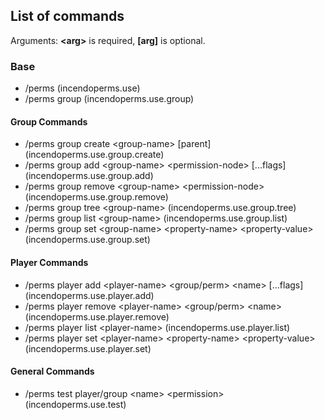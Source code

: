 ## List of commands
Arguments: **\<arg\>** is required, **\[arg\]** is optional.

### Base
- /perms (incendoperms.use)
- /perms group (incendoperms.use.group)

#### Group Commands
- /perms group create \<group-name\> \[parent\] (incendoperms.use.group.create)
- /perms group add \<group-name\> \<permission-node\> \[...flags\] (incendoperms.use.group.add)
- /perms group remove \<group-name\>  \<permission-node\> (incendoperms.use.group.remove)
- /perms group tree \<group-name\> (incendoperms.use.group.tree)
- /perms group list \<group-name\> (incendoperms.use.group.list)
- /perms group set \<group-name\> \<property-name\> \<property-value\> (incendoperms.use.group.set)

#### Player Commands
- /perms player add \<player-name\> \<group/perm\> \<name\> \[...flags\] (incendoperms.use.player.add)
- /perms player remove \<player-name\> \<group/perm\> \<name\> (incendoperms.use.player.remove)
- /perms player list \<player-name\> (incendoperms.use.player.list)
- /perms player set \<player-name\> \<property-name\> \<property-value\> (incendoperms.use.player.set)

#### General Commands
- /perms test player/group \<name\> \<permission\> (incendoperms.use.test)
